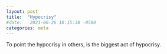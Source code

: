 ```yaml
---
layout: post
title:  "Hypocrisy"
#date:   2021-06-26 10:15:38 -0500
categories: meta
---
```

To point the hypocrisy in others, is the biggest act of hypocrisy.

